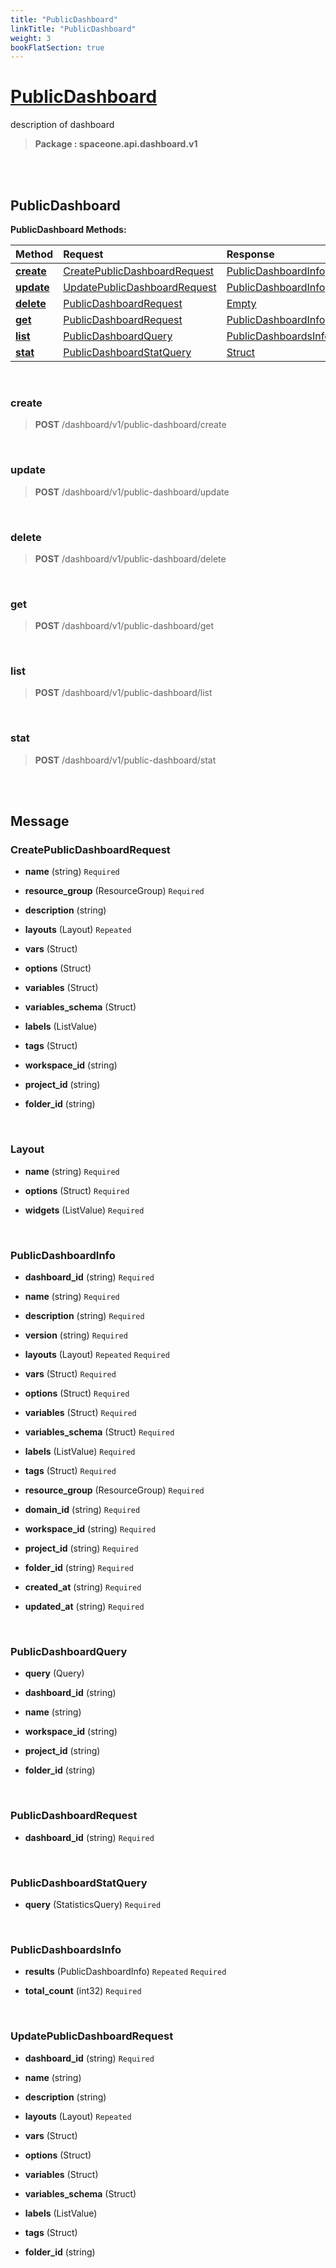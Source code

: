 ```yaml
---
title: "PublicDashboard"
linkTitle: "PublicDashboard"
weight: 3
bookFlatSection: true
---
```

# [PublicDashboard](#PublicDashboard)
description of dashboard


>  **Package : spaceone.api.dashboard.v1**

<br>
<br>

## PublicDashboard





**PublicDashboard Methods:**


| Method | Request | Response |
| :----- | :-------- | :-------- |
| [**create**](./PublicDashboard#create) | [CreatePublicDashboardRequest](PublicDashboard#createpublicdashboardrequest) | [PublicDashboardInfo](PublicDashboard#publicdashboardinfo) |
| [**update**](./PublicDashboard#update) | [UpdatePublicDashboardRequest](PublicDashboard#updatepublicdashboardrequest) | [PublicDashboardInfo](PublicDashboard#publicdashboardinfo) |
| [**delete**](./PublicDashboard#delete) | [PublicDashboardRequest](PublicDashboard#publicdashboardrequest) | [Empty](PublicDashboard#empty) |
| [**get**](./PublicDashboard#get) | [PublicDashboardRequest](PublicDashboard#publicdashboardrequest) | [PublicDashboardInfo](PublicDashboard#publicdashboardinfo) |
| [**list**](./PublicDashboard#list) | [PublicDashboardQuery](PublicDashboard#publicdashboardquery) | [PublicDashboardsInfo](PublicDashboard#publicdashboardsinfo) |
| [**stat**](./PublicDashboard#stat) | [PublicDashboardStatQuery](PublicDashboard#publicdashboardstatquery) | [Struct](PublicDashboard#struct) |



    
<br>

### create





> **POST** /dashboard/v1/public-dashboard/create
>






    
<br>

### update





> **POST** /dashboard/v1/public-dashboard/update
>






    
<br>

### delete





> **POST** /dashboard/v1/public-dashboard/delete
>






    
<br>

### get





> **POST** /dashboard/v1/public-dashboard/get
>






    
<br>

### list





> **POST** /dashboard/v1/public-dashboard/list
>






    
<br>

### stat





> **POST** /dashboard/v1/public-dashboard/stat
>






    


<br>
<br>

## Message



### CreatePublicDashboardRequest
* **name** (string)   `Required` 

    
* **resource_group** (ResourceGroup)   `Required` 

    
* **description** (string)  

    
* **layouts** (Layout)  `Repeated`   

    
* **vars** (Struct)  

    
* **options** (Struct)  

    
* **variables** (Struct)  

    
* **variables_schema** (Struct)  

    
* **labels** (ListValue)  

    
* **tags** (Struct)  

    
* **workspace_id** (string)  

    
* **project_id** (string)  

    
* **folder_id** (string)  

    <br>

### Layout
* **name** (string)   `Required` 

    
* **options** (Struct)   `Required` 

    
* **widgets** (ListValue)   `Required` 

    <br>

### PublicDashboardInfo
* **dashboard_id** (string)   `Required` 

    
* **name** (string)   `Required` 

    
* **description** (string)   `Required` 

    
* **version** (string)   `Required` 

    
* **layouts** (Layout)  `Repeated`    `Required` 

    
* **vars** (Struct)   `Required` 

    
* **options** (Struct)   `Required` 

    
* **variables** (Struct)   `Required` 

    
* **variables_schema** (Struct)   `Required` 

    
* **labels** (ListValue)   `Required` 

    
* **tags** (Struct)   `Required` 

    
* **resource_group** (ResourceGroup)   `Required` 

    
* **domain_id** (string)   `Required` 

    
* **workspace_id** (string)   `Required` 

    
* **project_id** (string)   `Required` 

    
* **folder_id** (string)   `Required` 

    
* **created_at** (string)   `Required` 

    
* **updated_at** (string)   `Required` 

    <br>

### PublicDashboardQuery
* **query** (Query)  

    
* **dashboard_id** (string)  

    
* **name** (string)  

    
* **workspace_id** (string)  

    
* **project_id** (string)  

    
* **folder_id** (string)  

    <br>

### PublicDashboardRequest
* **dashboard_id** (string)   `Required` 

    <br>

### PublicDashboardStatQuery
* **query** (StatisticsQuery)   `Required` 

    <br>

### PublicDashboardsInfo
* **results** (PublicDashboardInfo)  `Repeated`    `Required` 

    
* **total_count** (int32)   `Required` 

    <br>

### UpdatePublicDashboardRequest
* **dashboard_id** (string)   `Required` 

    
* **name** (string)  

    
* **description** (string)  

    
* **layouts** (Layout)  `Repeated`   

    
* **vars** (Struct)  

    
* **options** (Struct)  

    
* **variables** (Struct)  

    
* **variables_schema** (Struct)  

    
* **labels** (ListValue)  

    
* **tags** (Struct)  

    
* **folder_id** (string)  

    <br>
